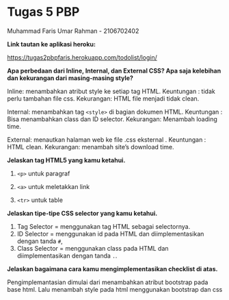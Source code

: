 # Tugas 5 PBP
 
 Muhammad Faris Umar Rahman - 
 2106702402
 
**Link tautan ke aplikasi heroku:**
 
 https://tugas2pbpfaris.herokuapp.com/todolist/login/

**Apa perbedaan dari Inline, Internal, dan External CSS? Apa saja kelebihan dan kekurangan dari masing-masing style?**

Inline: menambahkan atribut style ke setiap tag HTML. Keuntungan : tidak perlu tambahan file css. Kekurangan: HTML file menjadi tidak clean.

Internal: menambahkan tag `<style>` di bagian <head> dokumen HTML. Keuntungan : Bisa menambahkan class dan ID selector. Kekurangan: Menambah loading time.

External: menautkan halaman web ke file .css eksternal . Keuntungan : HTML clean. Kekurangan: menambah site’s download time.

**Jelaskan tag HTML5 yang kamu ketahui.**
  
1. `<p>` untuk paragraf

2. `<a>` untuk meletakkan link
  
3. `<tr>` untuk table
  
**Jelaskan tipe-tipe CSS selector yang kamu ketahui.**
1. Tag Selector = menggunakan tag HTML sebagai selectornya.
2. ID Selector = menggunakan id pada HTML dan diimplementasikan dengan tanda `#`,
3. Class Selector = menggunakan class pada HTML dan diimplementasikan dengan tanda `.`.
  
**Jelaskan bagaimana cara kamu mengimplementasikan checklist di atas.**

  Pengimplemantasian dimulai dari menambahkan atribut bootstrap pada base html. Lalu menambah style pada html menggunakan bootstrap dan css
